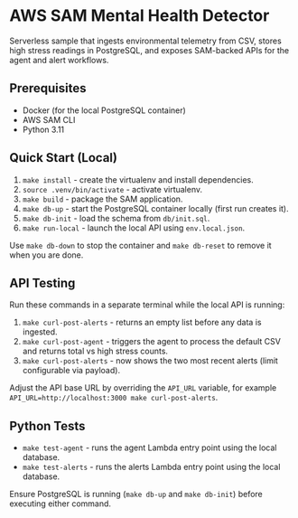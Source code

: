 # AWS SAM Mental Health Detector

Serverless sample that ingests environmental telemetry from CSV, stores high stress readings in PostgreSQL, and exposes SAM-backed APIs for the agent and alert workflows.

## Prerequisites

- Docker (for the local PostgreSQL container)
- AWS SAM CLI
- Python 3.11

## Quick Start (Local)

1. `make install` - create the virtualenv and install dependencies.
2. `source .venv/bin/activate` - activate virtualenv.
3. `make build` - package the SAM application.
4. `make db-up` - start the PostgreSQL container locally (first run creates it).
5. `make db-init` - load the schema from `db/init.sql`.
6. `make run-local` - launch the local API using `env.local.json`.

Use `make db-down` to stop the container and `make db-reset` to remove it when you are done.

## API Testing

Run these commands in a separate terminal while the local API is running:

1. `make curl-post-alerts` - returns an empty list before any data is ingested.
2. `make curl-post-agent` - triggers the agent to process the default CSV and returns total vs high stress counts.
3. `make curl-post-alerts` - now shows the two most recent alerts (limit configurable via payload).

Adjust the API base URL by overriding the `API_URL` variable, for example `API_URL=http://localhost:3000 make curl-post-alerts`.

## Python Tests

- `make test-agent` - runs the agent Lambda entry point using the local database.
- `make test-alerts` - runs the alerts Lambda entry point using the local database.

Ensure PostgreSQL is running (`make db-up` and `make db-init`) before executing either command.
